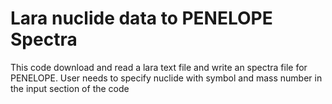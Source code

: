 ﻿# Lara nuclide data to PENELOPE Spectra 
This code download and read a lara text file and write an spectra file for PENELOPE. 
User needs to specify nuclide with symbol and mass number in the input section of the code 
